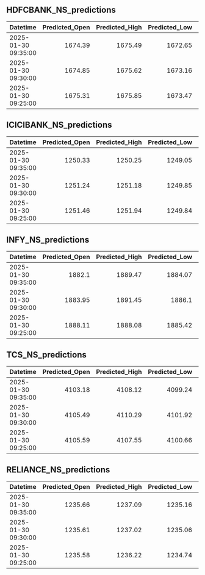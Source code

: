 ## HDFCBANK_NS_predictions
| Datetime            |   Predicted_Open |   Predicted_High |   Predicted_Low |   Predicted_Close |   Predicted_Volume |
|:--------------------|-----------------:|-----------------:|----------------:|------------------:|-------------------:|
| 2025-01-30 09:35:00 |          1674.39 |          1675.49 |         1672.65 |           1673.27 |           116509   |
| 2025-01-30 09:30:00 |          1674.85 |          1675.62 |         1673.16 |           1673.97 |            98929.6 |
| 2025-01-30 09:25:00 |          1675.31 |          1675.85 |         1673.47 |           1675.22 |            92464.3 |

## ICICIBANK_NS_predictions
| Datetime            |   Predicted_Open |   Predicted_High |   Predicted_Low |   Predicted_Close |   Predicted_Volume |
|:--------------------|-----------------:|-----------------:|----------------:|------------------:|-------------------:|
| 2025-01-30 09:35:00 |          1250.33 |          1250.25 |         1249.05 |           1249.28 |             168351 |
| 2025-01-30 09:30:00 |          1251.24 |          1251.18 |         1249.85 |           1250.23 |             129334 |
| 2025-01-30 09:25:00 |          1251.46 |          1251.94 |         1249.84 |           1250.93 |             138155 |

## INFY_NS_predictions
| Datetime            |   Predicted_Open |   Predicted_High |   Predicted_Low |   Predicted_Close |   Predicted_Volume |
|:--------------------|-----------------:|-----------------:|----------------:|------------------:|-------------------:|
| 2025-01-30 09:35:00 |          1882.1  |          1889.47 |         1884.07 |           1885.41 |            76757.6 |
| 2025-01-30 09:30:00 |          1883.95 |          1891.45 |         1886.1  |           1887.84 |            91081.2 |
| 2025-01-30 09:25:00 |          1888.11 |          1888.08 |         1885.42 |           1887.78 |            98023.6 |

## TCS_NS_predictions
| Datetime            |   Predicted_Open |   Predicted_High |   Predicted_Low |   Predicted_Close |   Predicted_Volume |
|:--------------------|-----------------:|-----------------:|----------------:|------------------:|-------------------:|
| 2025-01-30 09:35:00 |          4103.18 |          4108.12 |         4099.24 |           4102.92 |            18486.1 |
| 2025-01-30 09:30:00 |          4105.49 |          4110.29 |         4101.92 |           4105.7  |            18346.7 |
| 2025-01-30 09:25:00 |          4105.59 |          4107.55 |         4100.66 |           4103.94 |            22323.3 |

## RELIANCE_NS_predictions
| Datetime            |   Predicted_Open |   Predicted_High |   Predicted_Low |   Predicted_Close |   Predicted_Volume |
|:--------------------|-----------------:|-----------------:|----------------:|------------------:|-------------------:|
| 2025-01-30 09:35:00 |          1235.66 |          1237.09 |         1235.16 |           1235.98 |             122429 |
| 2025-01-30 09:30:00 |          1235.61 |          1237.02 |         1235.06 |           1235.95 |             119369 |
| 2025-01-30 09:25:00 |          1235.58 |          1236.22 |         1234.74 |           1235.96 |             134450 |

